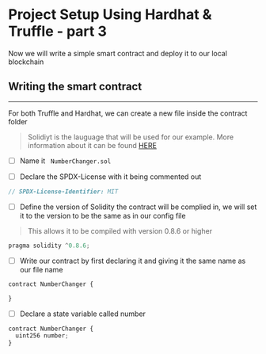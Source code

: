 # Project Setup Using Hardhat & Truffle - part 3

Now we will write a simple smart contract and deploy it to our local blockchain

## Writing the smart contract

---

For both Truffle and Hardhat, we can create a new file inside the contract folder

>Solidiyt is the lauguage that will be used for our example. More information about it can be found [HERE](https://docs.soliditylang.org/en/v0.8.7/)

- [ ] Name it ``` NumberChanger.sol```

- [ ] Declare the SPDX-License with it being commented out

``` js
// SPDX-License-Identifier: MIT
```

- [ ] Define the version of Solidity the contract will be complied in, we will set it to the version to be the same as in our config file

>This allows it to be compiled with version 0.8.6 or higher

```js
pragma solidity ^0.8.6;
```

- [ ] Write our contract by first declaring it and giving it the same name as our file name

```js
contract NumberChanger {

}
```

- [ ] Declare a state variable called number

```js
contract NumberChanger {
  uint256 number;
}
```
